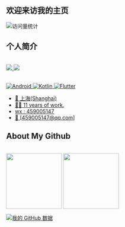 ## 欢迎来访我的主页

<img src="https://komarev.com/ghpvc/?username=donkingliang&label=Views&color=0e75b6&style=flat" alt="访问量统计" />

## 个人简介

</br>
<div align="left">
    <a href="https://juejin.cn/user/3280598430145934/posts"><img src="https://img.shields.io/badge/juejin-掘金-blue" />
    <a href="https://blog.csdn.net/wangwenbo1019"><img src="https://img.shields.io/badge/CSDN-论坛-c32136" />
  </div>
</br>

![Android](https://img.shields.io/badge/-Android-333333?style=flat&logo=Android)
![Kotlin](https://img.shields.io/badge/-Kotlin-333333?style=flat&logo=Kotlin)
![Flutter](https://img.shields.io/badge/-Flutter-333333?style=flat&logo=Flutter)

- 📍 上海(Shanghai)
- 👩‍💻 11 years of work.
- wx : 459005147
- 📧  [459005147@qq.com]


## About My Github

<br/> 
<div align="left">
<img height='150' src="https://github-readme-stats.vercel.app/api/top-langs/?username=donkingliang&layout=compact&langs_count=8&theme=cobalt" align="center" />
<img height='150' src="https://github-readme-stats.vercel.app/api?username=donkingliang&include_all_commits=true&disable_animations=true&theme=cobalt" align="center" />
</div> 


[![我的 GitHub 数据](https://github-readme-stats.vercel.app/api?username=VincentStory)]()

